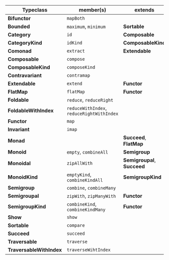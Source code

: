 | Typeclass                | member(s)                                 | extends                      |
| ------------------------ | ----------------------------------------- | ---------------------------- |
| **Bifunctor**            | `mapBoth`                                 |                              |
| **Bounded**              | `maximum`, `minimum`                      | **Sortable**                 |
| **Category**             | `id`                                      | **Composable**               |
| **CategoryKind**         | `idKind`                                  | **ComposableKind**           |
| **Comonad**              | `extract`                                 | **Extendable**               |
| **Composable**           | `compose`                                 |                              |
| **ComposableKind**       | `composeKind`                             |                              |
| **Contravariant**        | `contramap`                               |                              |
| **Extendable**           | `extend`                                  | **Functor**                  |
| **FlatMap**              | `flatMap`                                 | **Functor**                  |
| **Foldable**             | `reduce`, `reduceRight`                   |                              |
| **FoldableWithIndex**    | `reduceWithIndex`, `reduceRightWithIndex` |                              |
| **Functor**              | `map`                                     |                              |
| **Invariant**            | `imap`                                    |                              |
| **Monad**                |                                           | **Succeed**, **FlatMap**     |
| **Monoid**               | `empty`, `combineAll`                     | **Semigroup**                |
| **Monoidal**             | `zipAllWith`                              | **Semigroupal**, **Succeed** |
| **MonoidKind**           | `emptyKind`, `combineKindAll`             | **SemigroupKind**            |
| **Semigroup**            | `combine`, `combineMany`                  |                              |
| **Semigroupal**          | `zipWith`, `zipManyWith`                  | **Functor**                  |
| **SemigroupKind**        | `combineKind`, `combineKindMany`          | **Functor**                  |
| **Show**                 | `show`                                    |                              |
| **Sortable**             | `compare`                                 |                              |
| **Succeed**              | `succeed`                                 |                              |
| **Traversable**          | `traverse`                                |                              |
| **TraversableWithIndex** | `traverseWihtIndex`                       |                              |
